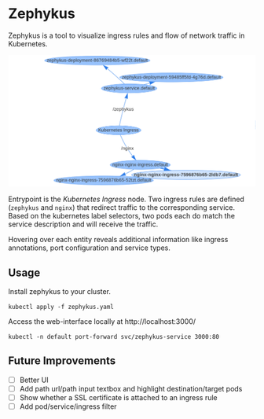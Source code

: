 # Zephykus

Zephykus is a tool to visualize ingress rules and flow of network traffic in Kubernetes.

![README_demo.png](README_demo.png)

Entrypoint is the *Kubernetes Ingress* node. Two ingress rules are defined (`zephykus` and `nginx`) that redirect traffic to the corresponding service. Based on the kubernetes label selectors, two pods each do match the service description and will receive the traffic.

Hovering over each entity reveals additional information like ingress annotations, port configuration and service types.

## Usage

Install zephykus to your cluster.
```
kubectl apply -f zephykus.yaml
```

Access the web-interface locally at http://localhost:3000/
```
kubectl -n default port-forward svc/zephykus-service 3000:80
```

## Future Improvements

- [ ] Better UI
- [ ] Add path url/path input textbox and highlight destination/target pods
- [ ] Show whether a SSL certificate is attached to an ingress rule
- [ ] Add pod/service/ingress filter
